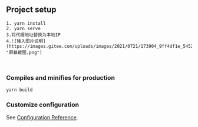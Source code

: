 

## Project setup
```
1. yarn install
2. yarn serve
3.将代理地址替换为本地IP
4.![输入图片说明](https://images.gitee.com/uploads/images/2021/0721/173904_9ff4df1e_5452088.png "屏幕截图.png")
```


```
 
```

### Compiles and minifies for production
```
yarn build
```

### Customize configuration
See [Configuration Reference](https://cli.vuejs.org/config/).

